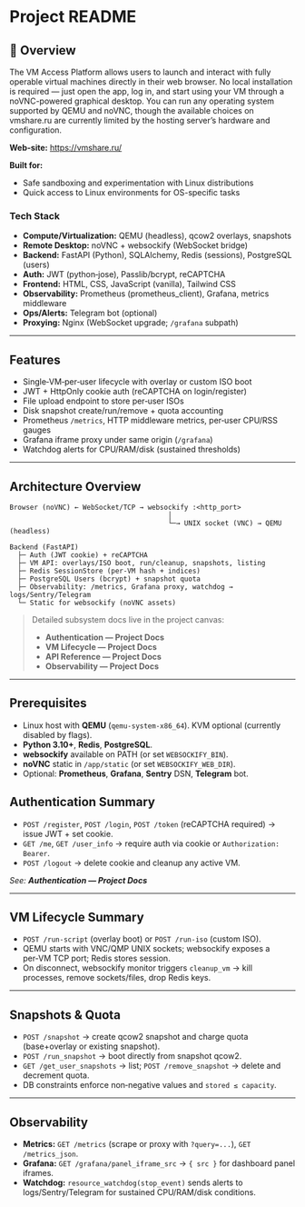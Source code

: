 # Project README

## 📌 Overview

The VM Access Platform allows users to launch and interact with fully operable virtual machines directly in their web browser.
No local installation is required — just open the app, log in, and start using your VM through a noVNC-powered graphical desktop. You can run any operating system supported by QEMU and noVNC, though the available choices on vmshare.ru are currently limited by the hosting server’s hardware and configuration.

**Web-site:**
  https://vmshare.ru/


**Built for:**

* Safe sandboxing and experimentation with Linux distributions
* Quick access to Linux environments for OS-specific tasks

### Tech Stack

* **Compute/Virtualization:** QEMU (headless), qcow2 overlays, snapshots
* **Remote Desktop:** noVNC + websockify (WebSocket bridge)
* **Backend:** FastAPI (Python), SQLAlchemy, Redis (sessions), PostgreSQL (users)
* **Auth:** JWT (python‑jose), Passlib/bcrypt, reCAPTCHA
* **Frontend:** HTML, CSS, JavaScript (vanilla), Tailwind CSS
* **Observability:** Prometheus (prometheus\_client), Grafana, metrics middleware
* **Ops/Alerts:** Telegram bot (optional)
* **Proxying:** Nginx (WebSocket upgrade; `/grafana` subpath)

---

## Features

* Single‑VM‑per‑user lifecycle with overlay or custom ISO boot
* JWT + HttpOnly cookie auth (reCAPTCHA on login/register)
* File upload endpoint to store per‑user ISOs
* Disk snapshot create/run/remove + quota accounting
* Prometheus `/metrics`, HTTP middleware metrics, per‑user CPU/RSS gauges
* Grafana iframe proxy under same origin (`/grafana`)
* Watchdog alerts for CPU/RAM/disk (sustained thresholds)

---

## Architecture Overview

```
Browser (noVNC) ← WebSocket/TCP → websockify :<http_port>
                                       │
                                       └─→ UNIX socket (VNC) → QEMU (headless)

Backend (FastAPI)
  ├─ Auth (JWT cookie) + reCAPTCHA
  ├─ VM API: overlays/ISO boot, run/cleanup, snapshots, listing
  ├─ Redis SessionStore (per‑VM hash + indices)
  ├─ PostgreSQL Users (bcrypt) + snapshot quota
  ├─ Observability: /metrics, Grafana proxy, watchdog → logs/Sentry/Telegram
  └─ Static for websockify (noVNC assets)
```

> Detailed subsystem docs live in the project canvas:
>
> * **Authentication — Project Docs**
> * **VM Lifecycle — Project Docs**
> * **API Reference — Project Docs**
> * **Observability — Project Docs**

---

## Prerequisites

* Linux host with **QEMU** (`qemu-system-x86_64`). KVM optional (currently disabled by flags).
* **Python 3.10+**, **Redis**, **PostgreSQL**.
* **websockify** available on PATH (or set `WEBSOCKIFY_BIN`).
* **noVNC** static in `/app/static` (or set `WEBSOCKIFY_WEB_DIR`).
* Optional: **Prometheus**, **Grafana**, **Sentry** DSN, **Telegram** bot.


## Authentication Summary

* `POST /register`, `POST /login`, `POST /token` (reCAPTCHA required) → issue JWT + set cookie.
* `GET /me`, `GET /user_info` → require auth via cookie or `Authorization: Bearer`.
* `POST /logout` → delete cookie and cleanup any active VM.

*See: **Authentication — Project Docs***

---

## VM Lifecycle Summary

* `POST /run-script` (overlay boot) or `POST /run-iso` (custom ISO).
* QEMU starts with VNC/QMP UNIX sockets; websockify exposes a per‑VM TCP port; Redis stores session.
* On disconnect, websockify monitor triggers `cleanup_vm` → kill processes, remove sockets/files, drop Redis keys.

---

## Snapshots & Quota

* `POST /snapshot` → create qcow2 snapshot and charge quota (base+overlay or existing snapshot).
* `POST /run_snapshot` → boot directly from snapshot qcow2.
* `GET /get_user_snapshots` → list; `POST /remove_snapshot` → delete and decrement quota.
* DB constraints enforce non‑negative values and `stored ≤ capacity`.

---

## Observability

* **Metrics:** `GET /metrics` (scrape or proxy with `?query=...`), `GET /metrics_json`.
* **Grafana:** `GET /grafana/panel_iframe_src` → `{ src }` for dashboard panel iframes.
* **Watchdog:** `resource_watchdog(stop_event)` sends alerts to logs/Sentry/Telegram for sustained CPU/RAM/disk conditions.

